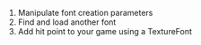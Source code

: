 1. Manipulate font creation parameters
1. Find and load another font
1. Add hit point to your game using a TextureFont